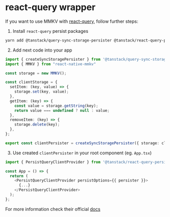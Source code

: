 # react-query wrapper

If you want to use MMKV with [react-query](https://tanstack.com/query/v4/docs/plugins/persistQueryClient), follow further steps:

1. Install `react-query` persist packages

```sh
yarn add @tanstack/query-sync-storage-persister @tanstack/react-query-persist-client
```

2. Add next code into your app

```ts
import { createSyncStoragePersister } from '@tanstack/query-sync-storage-persister'
import { MMKV } from "react-native-mmkv"

const storage = new MMKV();

const clientStorage = {
  setItem: (key, value) => {
    storage.set(key, value);
  },
  getItem: (key) => {
    const value = storage.getString(key);
    return value === undefined ? null : value;
  },
  removeItem: (key) => {
    storage.delete(key);
  },
};

export const clientPersister = createSyncStoragePersister({ storage: clientPersistStorage });
```

3. Use created `clientPersister` in your root component (eg. `App.tsx`)

```ts
import { PersistQueryClientProvider } from '@tanstack/react-query-persist-client'

const App = () => {
  return (
    <PersistQueryClientProvider persistOptions={{ persister }}>
      {...}
    </PersistQueryClientProvider>
  );
};
```

For more information check their official [docs](https://tanstack.com/query/v4/docs/plugins/persistQueryClient#persistqueryclientprovider)